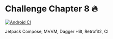 # Challenge Chapter 8 :fire:

[![Android CI](https://github.com/rrfadilah/Challenge-Chapter-8/actions/workflows/ci.yml/badge.svg?branch=bagussatriakusuma)](https://github.com/rrfadilah/Challenge-Chapter-8/actions/workflows/ci.yml)

Jetpack Compose, MVVM, Dagger Hilt, Retrofit2, CI